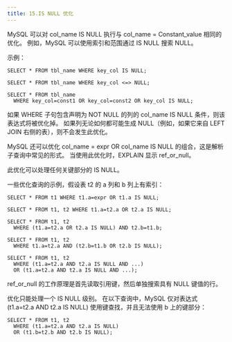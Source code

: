 ```yaml
---
title: 15.IS NULL 优化
---
```

MySQL 可以对 col_name IS NULL 执行与 col_name = Constant_value 相同的优化。 例如，MySQL 可以使用索引和范围通过 IS NULL 搜索 NULL。

示例：

```
SELECT * FROM tbl_name WHERE key_col IS NULL;

SELECT * FROM tbl_name WHERE key_col <=> NULL;

SELECT * FROM tbl_name
  WHERE key_col=const1 OR key_col=const2 OR key_col IS NULL;
```

如果 WHERE 子句包含声明为 NOT NULL 的列的 col_name IS NULL 条件，则该表达式将被优化掉。 如果列无论如何都可能生成 NULL（例如，如果它来自 LEFT JOIN 右侧的表），则不会发生此优化。

MySQL 还可以优化 col_name = expr OR col_name IS NULL 的组合，这是解析子查询中常见的形式。 当使用此优化时，EXPLAIN 显示 ref_or_null。

此优化可以处理任何关键部分的 IS NULL。

一些优化查询的示例，假设表 t2 的 a 列和 b 列上有索引：

```
SELECT * FROM t1 WHERE t1.a=expr OR t1.a IS NULL;

SELECT * FROM t1, t2 WHERE t1.a=t2.a OR t2.a IS NULL;

SELECT * FROM t1, t2
  WHERE (t1.a=t2.a OR t2.a IS NULL) AND t2.b=t1.b;

SELECT * FROM t1, t2
  WHERE t1.a=t2.a AND (t2.b=t1.b OR t2.b IS NULL);

SELECT * FROM t1, t2
  WHERE (t1.a=t2.a AND t2.a IS NULL AND ...)
  OR (t1.a=t2.a AND t2.a IS NULL AND ...);
```

ref_or_null 的工作原理是首先读取引用键，然后单独搜索具有 NULL 键值的行。

优化只能处理一个 IS NULL 级别。 在以下查询中，MySQL 仅对表达式 (t1.a=t2.a AND t2.a IS NULL) 使用键查找，并且无法使用 b 上的键部分：

```
SELECT * FROM t1, t2
  WHERE (t1.a=t2.a AND t2.a IS NULL)
  OR (t1.b=t2.b AND t2.b IS NULL);
```
